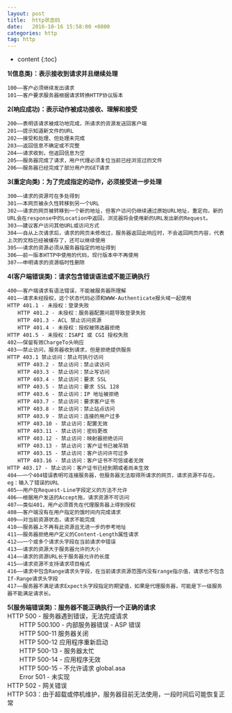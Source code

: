 ```yaml
---
layout: post
title:  http状态码
date:   2016-10-16 15:58:00 +0800
categories: http
tag: http
---
```


* content
{:toc}

**1(信息类)：表示接收到请求并且继续处理**  

    100——客户必须继续发出请求  
    101——客户要求服务器根据请求转换HTTP协议版本  

**2(响应成功)：表示动作被成功接收、理解和接受**  

    200——表明该请求被成功地完成，所请求的资源发送回客户端  
    201——提示知道新文件的URL  
    202——接受和处理、但处理未完成  
    203——返回信息不确定或不完整  
    204——请求收到，但返回信息为空  
    205——服务器完成了请求，用户代理必须复位当前已经浏览过的文件  
    206——服务器已经完成了部分用户的GET请求  

  **3(重定向类)：为了完成指定的动作，必须接受进一步处理**

    300——请求的资源可在多处得到  
    301——本网页被永久性转移到另一个URL  
    302——请求的网页被转移到一个新的地址，但客户访问仍继续通过原始URL地址，重定向，新的URL会在response中的Location中返回，浏览器将会使用新的URL发出新的Request。  
    303——建议客户访问其他URL或访问方式  
    304——自从上次请求后，请求的网页未修改过，服务器返回此响应时，不会返回网页内容，代表上次的文档已经被缓存了，还可以继续使用  
    305——请求的资源必须从服务器指定的地址得到  
    306——前一版本HTTP中使用的代码，现行版本中不再使用  
    307——申明请求的资源临时性删除  

  **4(客户端错误类)：请求包含错误语法或不能正确执行**

    400——客户端请求有语法错误，不能被服务器所理解  
    401——请求未经授权，这个状态代码必须和WWW-Authenticate报头域一起使用  
    HTTP 401.1 - 未授权：登录失败  
    　　HTTP 401.2 - 未授权：服务器配置问题导致登录失败  
    　　HTTP 401.3 - ACL 禁止访问资源  
    　　HTTP 401.4 - 未授权：授权被筛选器拒绝  
    HTTP 401.5 - 未授权：ISAPI 或 CGI 授权失败  
    402——保留有效ChargeTo头响应  
    403——禁止访问，服务器收到请求，但是拒绝提供服务  
    HTTP 403.1 禁止访问：禁止可执行访问  
    　　HTTP 403.2 - 禁止访问：禁止读访问  
    　　HTTP 403.3 - 禁止访问：禁止写访问  
    　　HTTP 403.4 - 禁止访问：要求 SSL  
    　　HTTP 403.5 - 禁止访问：要求 SSL 128  
    　　HTTP 403.6 - 禁止访问：IP 地址被拒绝  
    　　HTTP 403.7 - 禁止访问：要求客户证书  
    　　HTTP 403.8 - 禁止访问：禁止站点访问  
    　　HTTP 403.9 - 禁止访问：连接的用户过多  
    　　HTTP 403.10 - 禁止访问：配置无效  
    　　HTTP 403.11 - 禁止访问：密码更改  
    　　HTTP 403.12 - 禁止访问：映射器拒绝访问  
    　　HTTP 403.13 - 禁止访问：客户证书已被吊销  
    　　HTTP 403.15 - 禁止访问：客户访问许可过多  
    　　HTTP 403.16 - 禁止访问：客户证书不可信或者无效  
    HTTP 403.17 - 禁止访问：客户证书已经到期或者尚未生效  
    404——一个404错误表明可连接服务器，但服务器无法取得所请求的网页，请求资源不存在。eg：输入了错误的URL  
    405——用户在Request-Line字段定义的方法不允许  
    406——根据用户发送的Accept拖，请求资源不可访问  
    407——类似401，用户必须首先在代理服务器上得到授权  
    408——客户端没有在用户指定的饿时间内完成请求  
    409——对当前资源状态，请求不能完成  
    410——服务器上不再有此资源且无进一步的参考地址  
    411——服务器拒绝用户定义的Content-Length属性请求  
    412——一个或多个请求头字段在当前请求中错误  
    413——请求的资源大于服务器允许的大小  
    414——请求的资源URL长于服务器允许的长度  
    415——请求资源不支持请求项目格式  
    416——请求中包含Range请求头字段，在当前请求资源范围内没有range指示值，请求也不包含If-Range请求头字段  
    417——服务器不满足请求Expect头字段指定的期望值，如果是代理服务器，可能是下一级服务器不能满足请求长。  

  **5(服务端错误类)：服务器不能正确执行一个正确的请求**  
    HTTP 500 - 服务器遇到错误，无法完成请求  
    　　HTTP 500.100 - 内部服务器错误 - ASP 错误   
    　　HTTP 500-11 服务器关闭  
    　　HTTP 500-12 应用程序重新启动  
    　　HTTP 500-13 - 服务器太忙  
    　　HTTP 500-14 - 应用程序无效  
    　　HTTP 500-15 - 不允许请求 global.asa  
    　　Error 501 - 未实现  
  HTTP 502 - 网关错误  
  HTTP 503：由于超载或停机维护，服务器目前无法使用，一段时间后可能恢复正常  